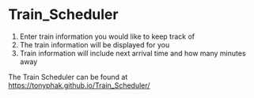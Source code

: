 # Train_Scheduler
1. Enter train information you would like to keep track of
2. The train information will be displayed for you
3. Train information will include next arrival time and how many minutes away 

The Train Scheduler can be found at https://tonyphak.github.io/Train_Scheduler/
